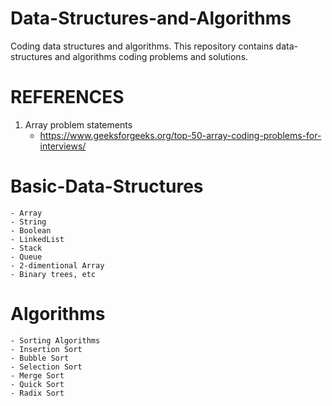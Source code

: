# Data-Structures-and-Algorithms
Coding data structures and algorithms.
This repository contains data-structures and algorithms coding problems and solutions.

# REFERENCES
1. Array problem statements 
    - https://www.geeksforgeeks.org/top-50-array-coding-problems-for-interviews/

# Basic-Data-Structures
    - Array
    - String
    - Boolean
    - LinkedList
    - Stack
    - Queue
    - 2-dimentional Array
    - Binary trees, etc

# Algorithms
    - Sorting Algorithms
    - Insertion Sort
    - Bubble Sort
    - Selection Sort
    - Merge Sort
    - Quick Sort
    - Radix Sort